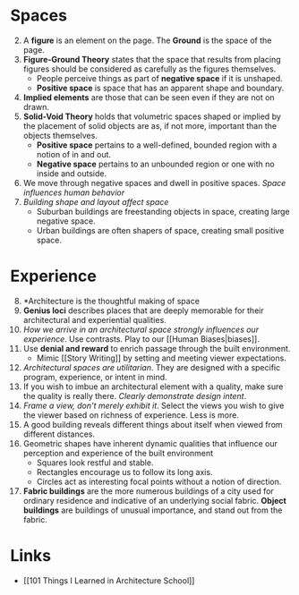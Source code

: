 # Spaces
2. A **figure** is an element on the page. The **Ground** is the space of the page.
3. **Figure-Ground Theory** states that the space that results from placing figures should be considered as carefully as the figures themselves. 
	* People perceive things as part of **negative space** if it is unshaped.
	* **Positive space** is space that has an apparent shape and boundary.
4. **Implied elements** are those that can be seen even if they are not on drawn.
5. **Solid-Void Theory** holds that volumetric spaces shaped or implied by the placement of solid objects are as, if not more, important than the objects themselves.
	* **Positive space** pertains to a well-defined, bounded region with a notion of in and out.
	* **Negative space** pertains to an unbounded region or one with no inside and outside.
6. We move through negative spaces and dwell in positive spaces. *Space influences human behavior*
7. *Building shape and layout affect space*
	* Suburban buildings are freestanding objects in space, creating large negative space. 
	* Urban buildings are often shapers of space, creating small positive space.
# Experience
8. *Architecture is the thoughtful making of space
9. **Genius loci** describes places that are deeply memorable for their architectural and experiential qualities.
10. *How we arrive in an architectural space strongly influences our experience*. Use contrasts. Play to our [[Human Biases|biases]].
11. Use **denial and reward** to enrich passage through the built environment. 
	* Mimic [[Story Writing]] by setting and meeting viewer expectations.
12. *Architectural spaces are utilitarian*. They are designed with a specific program, experience, or intent in mind.
33. If you wish to imbue an architectural element with a quality, make sure the quality is really there. *Clearly demonstrate design intent*.
34. *Frame a view, don't merely exhibit it*. Select the views you wish to give the viewer based on richness of experience. Less is more.
53. A good building reveals different things about itself when viewed from different distances.
54. Geometric shapes have inherent dynamic qualities that influence our perception and experience of the built environment
	* Squares look restful and stable.
	* Rectangles encourage us to follow its long axis.
	* Circles act as interesting focal points without a notion of direction.
89. **Fabric buildings** are the more numerous buildings of a city used for ordinary residence and indicative of an underlying social fabric. **Object buildings** are buildings of unusual importance, and stand out from the fabric.
# Links
* [[101 Things I Learned in Architecture School]]